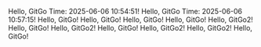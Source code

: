 
Hello, GitGo Time: 2025-06-06 10:54:51! 
Hello, GitGo Time: 2025-06-06 10:57:15! 
Hello, GitGo!
Hello, GitGo!
Hello, GitGo!
Hello, GitGo!
Hello, GitGo2!
Hello, GitGo!
Hello, GitGo2!
Hello, GitGo!
Hello, GitGo2!
Hello, GitGo2!
Hello, GitGo!
